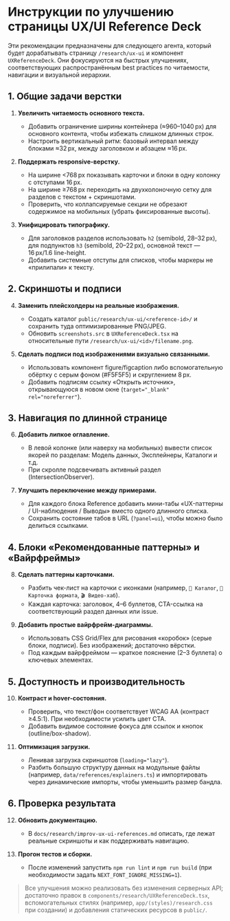 # Инструкции по улучшению страницы UX/UI Reference Deck

Эти рекомендации предназначены для следующего агента, который будет дорабатывать страницу `/research/ux-ui` и компонент `UXReferenceDeck`. Они фокусируются на быстрых улучшениях, соответствующих распространённым best practices по читаемости, навигации и визуальной иерархии.

## 1. Общие задачи верстки

1. **Увеличить читаемость основного текста.**
   - Добавить ограничение ширины контейнера (≈960–1040 px) для основного контента, чтобы избежать слишком длинных строк.
   - Настроить вертикальный ритм: базовый интервал между блоками ≈32 px, между заголовком и абзацем ≈16 px.

2. **Поддержать responsive-верстку.**
   - На ширине <768 px показывать карточки и блоки в одну колонку с отступами 16 px.
   - На ширине ≥768 px переходить на двухколоночную сетку для разделов с текстом + скриншотами.
   - Проверить, что коллапсируемые секции не обрезают содержимое на мобильных (убрать фиксированные высоты).

3. **Унифицировать типографику.**
   - Для заголовков разделов использовать `h2` (semibold, 28–32 px), для подпунктов `h3` (semibold, 20–22 px), основной текст — 16 px/1.6 line-height.
   - Добавить системные отступы для списков, чтобы маркеры не «прилипали» к тексту.

## 2. Скриншоты и подписи

4. **Заменить плейсхолдеры на реальные изображения.**
   - Создать каталог `public/research/ux-ui/<reference-id>/` и сохранить туда оптимизированные PNG/JPEG.
   - Обновить `screenshots.src` в `UXReferenceDeck.tsx` на относительные пути `/research/ux-ui/<id>/filename.png`.

5. **Сделать подписи под изображениями визуально связанными.**
   - Использовать компонент figure/figcaption либо вспомогательную обёртку с серым фоном (#F5F5F5) и скруглением 8 px.
   - Добавить подписям ссылку «Открыть источник», открывающуюся в новом окне (`target="_blank" rel="noreferrer"`).

## 3. Навигация по длинной странице

6. **Добавить липкое оглавление.**
   - В левой колонке (или наверху на мобильных) вывести список якорей по разделам: Модель данных, Эксплейнеры, Каталоги и т.д.
   - При скролле подсвечивать активный раздел (IntersectionObserver).

7. **Улучшить переключение между примерами.**
   - Для каждого блока Reference добавить мини-табы «UX-паттерны / UI-наблюдения / Выводы» вместо одного длинного списка.
   - Сохранить состояние табов в URL (`?panel=ui`), чтобы можно было делиться ссылками.

## 4. Блоки «Рекомендованные паттерны» и «Вайрфреймы»

8. **Сделать паттерны карточками.**
   - Разбить чек-лист на карточки с иконками (например, `🎯 Каталог`, `🧩 Карточка формата`, `🎬 Видео-хаб`).
   - Каждая карточка: заголовок, 4–6 буллетов, CTA-ссылка на соответствующий раздел данных или issue.

9. **Добавить простые вайрфрейм-диаграммы.**
   - Использовать CSS Grid/Flex для рисования «коробок» (серые блоки, подписи). Без изображений; достаточно вёрстки.
   - Под каждым вайрфреймом — краткое пояснение (2–3 буллета) о ключевых элементах.

## 5. Доступность и производительность

10. **Контраст и hover-состояния.**
    - Проверить, что текст/фон соответствует WCAG AA (контраст ≥4.5:1). При необходимости усилить цвет CTA.
    - Добавить видимое состояние фокуса для ссылок и кнопок (outline/box-shadow).

11. **Оптимизация загрузки.**
    - Ленивая загрузка скриншотов (`loading="lazy"`).
    - Разбить большую структуру данных на модульные файлы (например, `data/references/explainers.ts`) и импортировать через динамические импорты, чтобы уменьшить размер бандла.

## 6. Проверка результата

12. **Обновить документацию.**
    - В `docs/research/improv-ux-ui-references.md` описать, где лежат реальные скриншоты и как поддерживать навигацию.

13. **Прогон тестов и сборки.**
    - После изменений запустить `npm run lint` и `npm run build` (при необходимости задать `NEXT_FONT_IGNORE_MISSING=1`).

> Все улучшения можно реализовать без изменения серверных API; достаточно правок в `components/research/UXReferenceDeck.tsx`, вспомогательных стилях (например, `app/(styles)/research.css` при создании) и добавления статических ресурсов в `public/`.
